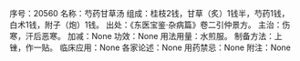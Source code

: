 序号：20560
名称：芍药甘草汤
组成：桂枝2钱，甘草（炙）1钱半，芍药1钱，白术1钱，附子（炮）1钱。
出处：《东医宝鉴·杂病篇》卷二引仲景方。
主治：伤寒，汗后恶寒。
加减：None
功效：None
用法用量：水煎服。
制备方法：上锉，作一贴。
临床应用：None
各家论述：None
用药禁忌：None
附注：None
